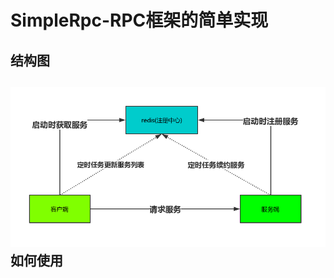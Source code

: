 # SimpleRpc-RPC框架的简单实现
结构图
----
![](https://github.com/githubmtl/SimpleRpc/blob/master/src/Rpc%E7%BB%93%E6%9E%84%E5%9B%BE.jpg)<br>
如何使用
----
